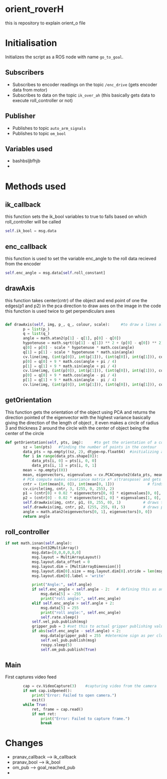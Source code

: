 # orient_roverH
this is repository to explain orient_o file 

# Initialisation 
Initializes the script as a ROS node with name `go_to_goal`.

## Subscribers
- Subscribes to encoder readings on the topic `/enc_drive` (gets encoder data from motor)
- Subscribes to data on the topic `ik_over_ah` (this basically gets data to execute roll_controller or not)

## Publisher
- Publishes to topic `auto_arm_signals`
- Publishes to topic `om_bool`

## Variables used
- bashbsljbfhjb
- 


# Methods used

## ik_callback
this function sets the ik_bool variables to true to falls based on which roll_controller will be called 
``` python
self.ik_bool = msg.data
```
## enc_callback
this function is used to set the variable enc_angle to the roll data recieved from the encoder 
``` python
self.enc_angle = msg.data[self.roll_constant]
```
## drawAxis
this function takes center(cntr) of the object and end point of one the edges(p1 and p2) in the pca direction to draw axes on the image 
in the code this function is used twice to get perpendiculars axes

``` python

def drawAxis(self, img, p_, q_, colour, scale):		#to draw a lines along the desired object
		p = list(p_)
		q = list(q_)
		angle = math.atan2(p[1] - q[1], p[0] - q[0])
		hypotenuse = math.sqrt((p[1] - q[1]) ** 2 + (p[0] - q[0]) ** 2)
		q[0] = p[0] - scale * hypotenuse * math.cos(angle)
		q[1] = p[1] - scale * hypotenuse * math.sin(angle)
		cv.line(img, (int(p[0]), int(p[1])), (int(q[0]), int(q[1])), colour, 1, cv.LINE_AA)
		p[0] = q[0] + 9 * math.cos(angle + pi / 4)
		p[1] = q[1] + 9 * math.sin(angle + pi / 4)
		cv.line(img, (int(p[0]), int(p[1])), (int(q[0]), int(q[1])), colour, 1, cv.LINE_AA)
		p[0] = q[0] + 9 * math.cos(angle - pi / 4)
		p[1] = q[1] + 9 * math.sin(angle - pi / 4)
		cv.line(img, (int(p[0]), int(p[1])), (int(q[0]), int(q[1])), colour, 1, cv.LINE_AA)
```
## getOrientation 
This function gets the orientation of the object using PCA and returns the direction pointed of the eigenvector with the highest variance basically giving the direction of the length of object , it even makes a circle of radius 3 and thickness 2 around the circle with the center of object being the center of the circle 

``` python
def getOrientation(self, pts, img):		#to get the orientation of a contour
		sz = len(pts)	#finding the number of points in the contour
		data_pts = np.empty((sz, 2), dtype=np.float64)	#initializing a numpy array to store the coordinates of contour points
		for i in range(data_pts.shape[0]):
			data_pts[i, 0] = pts[i, 0, 0]
			data_pts[i, 1] = pts[i, 0, 1]
		mean = np.empty((0))
		mean, eigenvectors, eigenvalues = cv.PCACompute2(data_pts, mean)	#eigenvector correspoding to the highest eigenvalue is the orientation in PCA calculation
		# PCA compute makes covariance matrix x* x(transpose) and gets its eigen values and eigen vecots 
		cntr = (int(mean[0, 0]), int(mean[0, 1]))               # finds center of the object using mean of the data points 
		cv.circle(img, cntr, 3, (255, 0, 255), 2)
		p1 = (cntr[0] + 0.02 * eigenvectors[0, 0] * eigenvalues[0, 0], cntr[1] + 0.02 * eigenvectors[0, 1] * eigenvalues[0, 0])   # uses the largest eigenvalues corresponding eigenvector to get length
		p2 = (cntr[0] - 0.02 * eigenvectors[1, 0] * eigenvalues[1, 0], cntr[1] - 0.02 * eigenvectors[1, 1] * eigenvalues[1, 0])  # uses the second largest eigenvalues corresponding eigenvector to get width	
		self.drawAxis(img, cntr, p1, (0, 255, 0), 1)          # draws the required axes in lenght
		self.drawAxis(img, cntr, p2, (255, 255, 0), 5)        # draws perpendicular axes in width 
		angle = math.atan2(eigenvectors[0, 1], eigenvectors[0, 0])
		return angle
```
## roll_controller

``` python
if not math.isnan(self.angle):
			msg=Int32MultiArray()
			msg.data=[0,0,0,0,0,0]
			msg.layout = MultiArrayLayout()
			msg.layout.data_offset = 0
			msg.layout.dim = [MultiArrayDimension()]
			msg.layout.dim[0].size = msg.layout.dim[0].stride = len(msg.data)
			msg.layout.dim[0].label = 'write'

			print("Angle:", self.angle)
			if self.enc_angle < self.angle - 2:   # defining this as anticlockwise rotation
				msg.data[5] = -255
				print("roll angle:", self.enc_angle)
			elif self.enc_angle > self.angle + 2:
				msg.data[5] = 255
				print("roll angle:", self.enc_angle)
				self.rate.sleep()
			self.vel_pub.publish(msg)
			gripper_pub = 3 #set this to actual gripper publishing value while testing
			if abs(self.enc_angle - self.angle) < 2:
				msg.data[gripper_pub] = 255  #determine sign as per closing and opening
				self.vel_pub.publish(msg)
				rospy.sleep(5)
				self.om_pub.publish(True)
```

## Main
First captures video feed 

``` python
		cap = cv.VideoCapture(3)	#capturing video from the camera
		if not cap.isOpened():
			print("Error: Failed to open camera.")
			exit()
		while True:
			ret, frame = cap.read()
			if not ret:
				print("Error: Failed to capture frame.")
				break
```



# Changes 
- pranav_callback --> ik_callback
- pranav_bool --> ik_bool
- om_pub --> goal_reached_pub
- 
